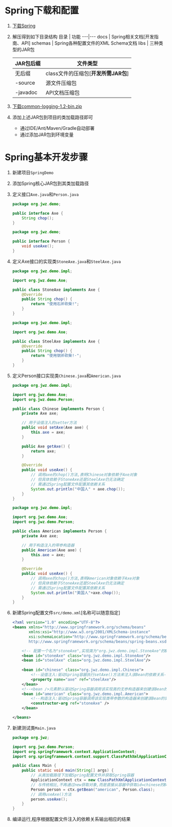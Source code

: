 # Spring下载和配置
1. [下载Spring](https://repo.spring.io/release/org/springframework/spring "spring-framework-4.3.9.RELEASE-dist.zip")
2. 解压得到如下目录结构
    目录 | 功能
    ---|---
    docs | Spring相关文档[开发指南、API]
    schemas | Spring各种配置文件的XML Schema文档
    libs | 三种类型的JAR包
    
    JAR包后缀 | 文件类型 
    ---|--- 
    无后缀 | class文件的压缩包[**开发所需JAR包**]
    -source | 源文件压缩包
    -javadoc | API文档压缩包
3. [下载common-logging-1.2-bin.zip](http://commons.apache.org/proper/commons-logging/download_logging.cgi "Spring核心容器依赖的JAR包")
4. 添加上述JAR包到项目的类加载路径即可
    - 通过IDE/Ant/Maven/Gradle自动部署
    - 通过添加JAR包到环境变量

# Spring基本开发步骤
1. 新建项目`SpringDemo`
2. 添加Spring核心JAR包到其类加载路径
3. 定义接口`Axe.java`和`Person.java`
    ```java
    package org.jwz.demo;

    public interface Axe {
        String chop();
    }

    ```
    ```java
    package org.jwz.demo;

    public interface Person {
        void useAxe();
    }
    ```
4. 定义Axe接口的实现类`StoneAxe.java`和`SteelAxe.java`
    ```java
    package org.jwz.demo.impl;

    import org.jwz.demo.Axe;
    
    public class StoneAxe implements Axe {
        @Override
        public String chop() {
            return "使用石斧砍柴!";
        }
    }
    ```
    ```java
    package org.jwz.demo.impl;

    import org.jwz.demo.Axe;
    
    public class SteelAxe implements Axe {
        @Override
        public String chop() {
            return "使用钢斧砍柴!·";
        }
    }

    ```
5. 定义Person接口实现类`Chinese.java`和`American.java`
    ```java
    package org.jwz.demo.impl;

    import org.jwz.demo.Axe;
    import org.jwz.demo.Person;

    public class Chinese implements Person {
        private Axe axe;
    
        // 用于设值注入的setter方法
        public void setAxe(Axe axe) {
            this.axe = axe;
        }
    
        public Axe getAxe() {
            return axe;
        }
    
        @Override
        public void useAxe() {
            // 调用axe的chop()方法,表明Chinese对象依赖于Axe对象
            // 但具体依赖于StoneAxe还是SteelAxe仍无法确定
            // 需通过Spring配置文件配置其依赖关系
            System.out.println("中国人" + axe.chop());
        }
    }
    ```
    ```java
    package org.jwz.demo.impl;

    import org.jwz.demo.Axe;
    import org.jwz.demo.Person;
    
    public class American implements Person {
        private Axe axe;
    
        // 用于构造注入的带参构造器
        public American(Axe axe) {
            this.axe = axe;
        }
    
        @Override
        public void useAxe() {
            // 调用axe的chop()方法,表明American对象依赖于Axe对象
            // 但具体依赖于StoneAxe还是SteelAxe仍无法确定
            // 需通过Spring配置文件配置其依赖关系
            System.out.println("美国人"+axe.chop());
        }
    }
    ```
    
6. 新建Spring配置文件`src/demo.xml`[名称可以随意指定]
    ```xml
    <?xml version="1.0" encoding="UTF-8"?>
    <beans xmlns="http://www.springframework.org/schema/beans"
           xmlns:xsi="http://www.w3.org/2001/XMLSchema-instance"
           xsi:schemaLocation="http://www.springframework.org/schema/beans
           http://www.springframework.org/schema/beans/spring-beans.xsd">
    
        <!-- 配置一个名为"stoneAxe",实现类为"org.jwz.demo.impl.StoneAxe"的Bean -->
        <bean id="stoneAxe" class="org.jwz.demo.impl.StoneAxe"/>
        <bean id="steelAxe" class="org.jwz.demo.impl.SteelAxe"/>
        
        <bean id="chinese" class="org.jwz.demo.impl.Chinese">
            <!--设值注入:驱动Spring容器执行setAxe()方法来注入该Bean的依赖关系-->
            <property name="axe" ref="steelAxe"/>
        </bean>
        <!--<bean />元素默认驱动Spring容器调用该实现类的无参构造器来创建该Bean的实例-->
        <bean id="american" class="org.jwz.demo.impl.American">
            <!--构造注入:驱动Spring容器调用该实现类带参数的构造器来创建该Bean的实例-->
            <constructor-arg ref="stoneAxe" />
        </bean>
    
    </beans>
    ```
7. 新建测试类`Main.java`
    ```java
    package org.jwz;

    import org.jwz.demo.Person;
    import org.springframework.context.ApplicationContext;
    import org.springframework.context.support.ClassPathXmlApplicationContext;
    
    public class Main {
        public static void main(String[] args) {
            // 从类加载路径下加载Spring配置文件并获取Spring容器
            ApplicationContext ctx = new ClassPathXmlApplicationContext("demo.xml");
            // 与传统相比,不再通过new获取对象,而是直接从容器中获取id=chinese的Bean
            Person person = ctx.getBean("american", Person.class);
            // 调用useAxe()方法
            person.useAxe();
        }
    }
    ```
9. 编译运行,程序根据配置文件注入的依赖关系输出相应的结果